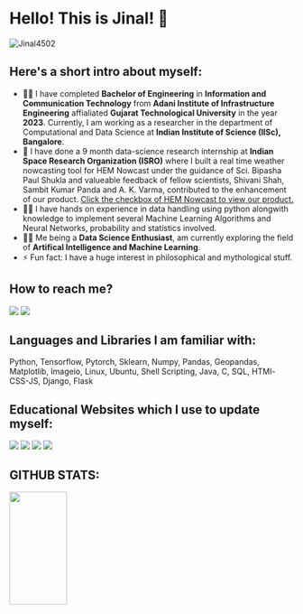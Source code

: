 # Hello! This is Jinal! 👋 
<img src="https://komarev.com/ghpvc/?username=Jinal4502&label=Profile%20views&color=0e75b6&style=flat" alt="Jinal4502" />

## Here's a short intro about myself:
- :student: I have completed <b>Bachelor of Engineering</b> in <b>Information and Communication Technology</b> from <b>Adani Institute of Infrastructure Engineering</b> affialiated <b>Gujarat Technological University</b> in the year <b>2023</b>. Currently, I am working as a researcher in the department of Computational and Data Science at <b>Indian Institute of Science (IISc), Bangalore</b>.
- :star2: I have done a 9 month data-science research internship at <b>Indian Space Research Organization (ISRO)</b> where I built a real time weather nowcasting tool for HEM Nowcast under the guidance of Sci. Bipasha Paul Shukla and valueable feedback of fellow scientists, Shivani Shah, Sambit Kumar Panda and A. K. Varma, contributed to the enhancement of our product. <a href="https://mosdac.gov.in/heavyrain/">Click the checkbox of HEM Nowcast to view our product.</a>
- :woman_technologist: I have hands on experience in data handling using python alongwith knowledge to implement several Machine Learning Algorithms and Neural Networks, probability and statistics involved.
- :female_detective: Me being a <b>Data Science Enthusiast</b>, am currently exploring the field of <b>Artifical Intelligence and Machine Learning</b>.
- ⚡ Fun fact: I have a huge interest in philosophical and mythological stuff.

## How to reach me?

<a href='https://www.linkedin.com/in/jinal-vyas-8a43991bb/'><img src='https://img.shields.io/badge/LinkedIn-0077B5?style=for-the-badge&logo=linkedin&logoColor=white'></a>
<a href='mailto:jinalvyas.ict19@gmail.com'><img src='https://img.shields.io/badge/Gmail-D14836?style=for-the-badge&logo=gmail&logoColor=white'></a>

## Languages and Libraries I am familiar with:

Python, Tensorflow, Pytorch, Sklearn, Numpy, Pandas, Geopandas, Matplotlib, Imageio, Linux, Ubuntu, Shell Scripting, Java, C, SQL, HTMl-CSS-JS, Django, Flask

## Educational Websites which I use to update myself:

<img src='https://img.shields.io/badge/Udemy-EC5252?style=for-the-badge&logo=Udemy&logoColor=white'> <img src='https://img.shields.io/badge/Edx-193A3E?style=for-the-badge&logo=edx&logoColor=white'>
<img src='https://img.shields.io/badge/free%20code%20camp-27273D?style=for-the-badge&logo=freecodecamp&logoColor=white'>
<img src='https://img.shields.io/badge/Coursera-0056D2?style=for-the-badge&logo=Coursera&logoColor=white'>

## GITHUB STATS:

<img src='https://github-readme-stats-sigma-five.vercel.app/api?username=Jinal4502&show_icons=true&include_all_commits=true&count_private=true&theme=algolia' align='left' height="0">
<img src="https://github-readme-stats.vercel.app/api/top-langs/?username=Jinal4502&layout=compact&langs_count=6"/ align='left' height="200" width=45%>

